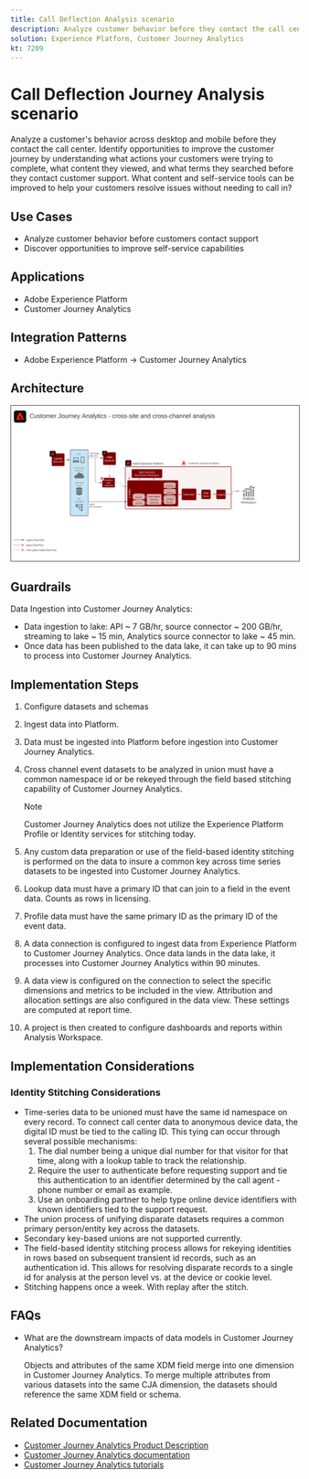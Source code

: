 ```yaml
---
title: Call Deflection Analysis scenario
description: Analyze customer behavior before they contact the call center.
solution: Experience Platform, Customer Journey Analytics
kt: 7209
---
```


# Call Deflection Journey Analysis scenario

Analyze a customer's behavior across desktop and mobile before they contact the call center. Identify opportunities to improve the customer journey by understanding what actions your customers were trying to complete,  what content they viewed, and what terms they searched before they contact customer support. What content and self-service tools can be improved to help your customers resolve issues without needing to call in?

## Use Cases

* Analyze customer behavior before customers contact support 
* Discover opportunities to improve self-service capabilities

## Applications

* Adobe Experience Platform
* Customer Journey Analytics

## Integration Patterns

* Adobe Experience Platform → Customer Journey Analytics

## Architecture

<img src="assets/CJA.svg" alt="Reference architecture for the Customer Journey Analytics Blueprint" style="border:1px solid #4a4a4a" />

## Guardrails

Data Ingestion into Customer Journey Analytics:

* Data ingestion to lake: API ~ 7 GB/hr, source connector ~ 200 GB/hr, streaming to lake ~ 15 min, Analytics source connector to lake ~ 45 min.
* Once data has been published to the data lake, it can take up to 90 mins to process into Customer Journey Analytics.

## Implementation Steps

1. Configure datasets and schemas
1. Ingest data into Platform.
1. Data must be ingested into Platform before ingestion into Customer Journey Analytics. 
1.  Cross channel event datasets to be analyzed in union must have a common namespace id or be rekeyed through the field based stitching capability of Customer Journey Analytics.    
 
    >[!NOTE]
    >
    > Customer Journey Analytics does not utilize the Experience Platform Profile or Identity services for stitching today.

1. Any custom data preparation or use of the field-based identity stitching is performed on the data to insure a common key across time series datasets to be ingested into Customer Journey Analytics.
1. Lookup data must have a primary ID that can join to a field in the event data. Counts as rows in licensing. 
1. Profile data must have the same primary ID as the primary ID of the event data.
1. A data connection is configured to ingest data from Experience Platform to Customer Journey Analytics. Once data lands in the data lake, it processes into Customer Journey Analytics within 90 minutes.
1. A data view is configured on the connection to select the specific dimensions and metrics to be included in the view. Attribution and allocation settings are also configured in the data view. These settings are computed at report time.
1. A project is then created to configure dashboards and reports within Analysis Workspace.

## Implementation Considerations

### Identity Stitching Considerations

* Time-series data to be unioned must have the same id namespace on every record. To connect call center data to anonymous device data, the digital ID must be tied to the calling ID. This tying can occur through several possible mechanisms:
    1. The dial number being a unique dial number for that visitor for that time, along with a lookup table to track the relationship. 
    1. Require the user to authenticate before requesting support and tie this authentication to an identifier determined by the call agent - phone number or email as example.
    1. Use an onboarding partner to help type online device identifiers with known identifiers tied to the support request.
* The union process of unifying disparate datasets requires a common primary person/entity key across the datasets. 
* Secondary key-based unions are not supported currently.
* The field-based identity stitching process allows for rekeying identities in rows based on subsequent transient id records, such as an authentication id. This allows for resolving disparate records to a single id for analysis at the person level vs. at the device or cookie level.
* Stitching happens once a week. With replay after the stitch.

## FAQs

* What are the downstream impacts of data models in Customer Journey Analytics?

    Objects and attributes of the same XDM field merge into one dimension in Customer Journey Analytics. To merge multiple attributes from various datasets into the same CJA dimension, the datasets should reference the same XDM field or schema.

## Related Documentation

* [Customer Journey Analytics Product Description](https://helpx.adobe.com/legal/product-descriptions/customer-journey-analytics.html)
* [Customer Journey Analytics documentation](https://experienceleague.adobe.com/docs/customer-journey-analytics.html)
* [Customer Journey Analytics tutorials](https://experienceleague.adobe.com/docs/customer-journey-analytics-learn/tutorials/overview.html)
